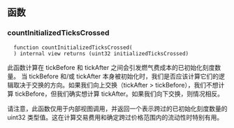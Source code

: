 ## 函数

### countInitializedTicksCrossed

```solidity
  function countInitializedTicksCrossed(
  ) internal view returns (uint32 initializedTicksCrossed)
```

此函数计算在 tickBefore 和 tickAfter 之间会引发燃气费成本的已初始化刻度数量。
当 tickBefore 和/或 tickAfter 本身被初始化时，我们是否应该计算它们的逻辑取决于交换的方向。如果我们向上交换（tickAfter > tickBefore），我们不想计算 tickBefore，但我们确实想计算 tickAfter。如果我们向下交换，则情况相反。

请注意，此函数仅用于内部视图调用，并返回一个表示跨过的已初始化刻度数量的 uint32 类型值。这在计算交易费用和确定跨过价格范围内的流动性时特别有用。